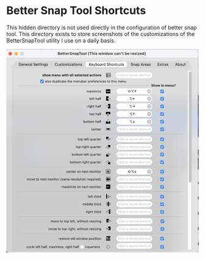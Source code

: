 # Better Snap Tool Shortcuts
This hidden directory is not used directly in the configuration of better snap tool.
This directory exists to store screenshots of the customizations of the BetterSnapTool utility I use on a daily basis.

![Better Snap Tool Configuration](betterSnapToolShortcuts.png)